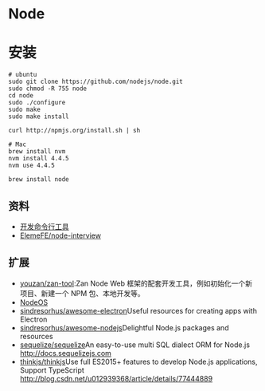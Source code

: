 # Node

# 安装

```
# ubuntu
sudo git clone https://github.com/nodejs/node.git
sudo chmod -R 755 node
cd node
sudo ./configure
sudo make
sudo make install

curl http://npmjs.org/install.sh | sh

# Mac
brew install nvm
nvm install 4.4.5
nvm use 4.4.5

brew install node
```

## 资料

- [开发命令行工具](https://juejin.im/post/59b73c9df265da06670c5868)
- [ElemeFE/node-interview](https://github.com/ElemeFE/node-interview)

## 扩展

- [youzan/zan-tool](https://github.com/youzan/zan-tool):Zan Node Web 框架的配套开发工具，例如初始化一个新项目、新建一个 NPM 包、本地开发等。
- [NodeOS](https://github.com/NodeOS/NodeOS)
- [sindresorhus/awesome-electron](https://github.com/sindresorhus/awesome-electron)Useful resources for creating apps with Electron
- [sindresorhus/awesome-nodejs](https://github.com/sindresorhus/awesome-nodejs)Delightful Node.js packages and resources 
- [sequelize/sequelize](https://github.com/sequelize/sequelize)An easy-to-use multi SQL dialect ORM for Node.js http://docs.sequelizejs.com
- [thinkjs/thinkjs](https://github.com/thinkjs/thinkjs)Use full ES2015+ features to develop Node.js applications, Support TypeScript
http://blog.csdn.net/u012939368/article/details/77444889
